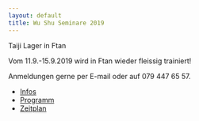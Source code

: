 ```yaml
---
layout: default
title: Wu Shu Seminare 2019
---
```


Taiji Lager in Ftan

Vom 11.9.-15.9.2019 wird in Ftan wieder fleissig trainiert!<br>


Anmeldungen gerne per E-mail oder auf 079 447 65 57.<br>


<ul class="small-block-grid-1 medium-block-grid-2 large-block-grid-3">
<li><a target="_blank" href="http://www.wu-shu.ch/images/Infos_ftan19.png" class="button-contact-info">Infos</a></li>
<li><a target="_blank" href="http://www.wu-shu.ch/images/Programm_ftan19.png" class="button-contact-info">Programm</a></li>
<li><a target="_blank" href="http://www.wu-shu.ch/images/Zeitplan_ftan19.png" class="button-contact-info">Zeitplan</a></li>
</ul>
